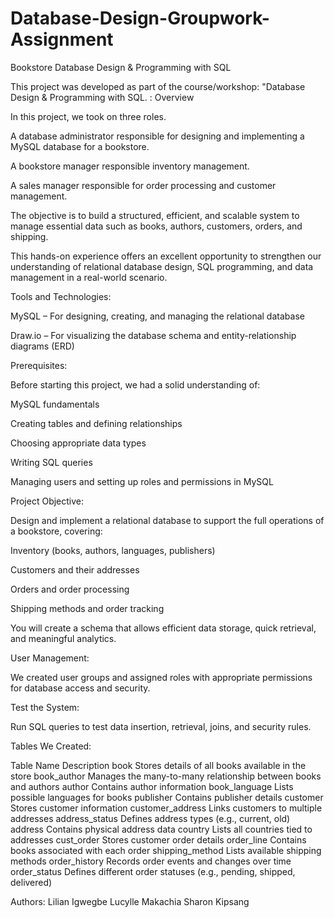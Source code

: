 # Database-Design-Groupwork-Assignment

Bookstore Database Design & Programming with SQL

This project was developed as part of the course/workshop: "Database Design & Programming with SQL.
:
Overview

In this project, we took on three roles.  

A database administrator responsible for designing and implementing a MySQL database for a bookstore.

A bookstore manager responsible inventory management.

A sales manager responsible for order processing and customer management. 

The objective is to build a structured, efficient, and scalable system to manage essential data such as books, authors, customers, orders, and shipping.

This hands-on experience offers an excellent opportunity to strengthen our understanding of relational database design, SQL programming, and data management in a real-world scenario.

Tools and Technologies:

MySQL – For designing, creating, and managing the relational database

Draw.io – For visualizing the database schema and entity-relationship diagrams (ERD)

Prerequisites:

Before starting this project, we had a solid understanding of:

MySQL fundamentals

Creating tables and defining relationships

Choosing appropriate data types

Writing SQL queries

Managing users and setting up roles and permissions in MySQL

Project Objective:

Design and implement a relational database to support the full operations of a bookstore, covering:

Inventory (books, authors, languages, publishers)

Customers and their addresses

Orders and order processing

Shipping methods and order tracking

You will create a schema that allows efficient data storage, quick retrieval, and meaningful analytics.


User Management:

We created user groups and assigned roles with appropriate permissions for database access and security.

Test the System:

Run SQL queries to test data insertion, retrieval, joins, and security rules.


Tables We Created:

Table Name	Description
book	Stores details of all books available in the store
book_author	Manages the many-to-many relationship between books and authors
author	Contains author information
book_language	Lists possible languages for books
publisher	Contains publisher details
customer	Stores customer information
customer_address	Links customers to multiple addresses
address_status	Defines address types (e.g., current, old)
address	Contains physical address data
country	Lists all countries tied to addresses
cust_order	Stores customer order details
order_line	Contains books associated with each order
shipping_method	Lists available shipping methods
order_history	Records order events and changes over time
order_status	Defines different order statuses (e.g., pending, shipped, delivered)


Authors:
Lilian Igwegbe
Lucylle Makachia
Sharon Kipsang
